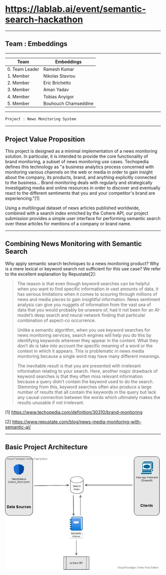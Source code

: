 # https://lablab.ai/event/semantic-search-hackathon
---

## Team : Embeddings

---

| Team      | Embeddings |
| ----------- | ----------- |
| 0. Team Leader      | Ramesh Kumar       |
| 1. Member   | Nikolas Stavrou        |
| 2. Member   | Eric Brichetto        |
| 3. Member   | Aman Yadav        |
| 4. Member   | Tobias Anyigor        |
| 5. Member   | Bouhouch Chamseddine        |
---

```py
Project : News Monitoring System
```
---
## Project Value Proposition
This project is designed as a minimal implementation of a news monitoring solution. In particular, it is intended to provide the core functionality of brand monitoring, a subset of news monitoring use cases. Techopedia defines this technology as "a business analytics process concerned with monitoring various channels on the web or media in order to gain insight about the company, its products, brand, and anything explicitly connected to the business... Brand monitoring deals with regularly and strategically investigating media and online resources in order to discover and eventually react to the different sentiments that you and your competitor's brand are experiencing."[1]

Using a multilingual dataset of news articles published worldwide, combined with a search index enriched by the Cohere API, our project submission provides a simple user interface for performing semantic search over these articles for mentions of a company or brand name. 

---
## Combining News Monitoring with Semantic Search 
Why apply semantic search techniques to a news monitoring product? Why is a mere lexical or keyword search not sufficient for this use case? We refer to the excellent explanation by Repustate[2]: 

> The reason is that even though keyword searches can be helpful when you want to find specific information in vast amounts of data, it has serious limitations when it comes to scouring through millions of news and media pieces to gain insightful information. News sentiment analysis can give you nuggets of information from the vast sea of data that you would probably be unaware of, had it not been for an AI-model’s deep search and neural network finding that particular combination of aspect-co occurrence.
>
> Unlike a semantic algorithm, when you use keyword searches for news monitoring services, search engines will help you do this by identifying keywords wherever they appear in the content. What they don’t do is take into account the specific meaning of a word or the context in which it appears. This is problematic in news media monitoring because a single word may have many different meanings.
> 
> The inevitable result is that you are presented with irrelevant information relating to your search. Here, another major drawback of keyword searches is that they often miss relevant information because a query didn’t contain the keyword used to do the search. Stemming from this, keyword searches often also produce a large number of results that all contain the keywords in the query but lack any causal connection between the words which ultimately makes the results unusable if not irrelevant.



[1] https://www.techopedia.com/definition/30310/brand-monitoring

[2] https://www.repustate.com/blog/news-media-monitoring-with-semantic-ai/

---
## Basic Project Architecture

![Project Architecture Diagram](./Architecture_Diagram.jpg "Architecture Diagram")
